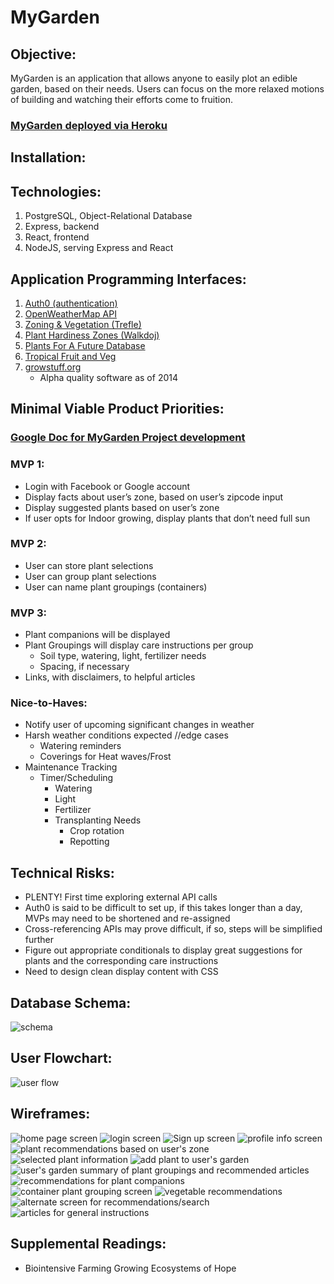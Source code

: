 # MyGarden

## Objective:

MyGarden is an application that allows anyone to easily plot an edible garden, based on their needs. Users can focus on the more relaxed motions of building and watching their efforts come to fruition.

### [<ins>MyGarden deployed via Heroku</ins>](https://getmygarden.herokuapp.com/)

## Installation:

<adding instructions after completion of MVP1>

## Technologies:

1. PostgreSQL, Object-Relational Database
2. Express, backend
3. React, frontend
4. NodeJS, serving Express and React

[//]: # "5. Heroku and GitHub, deployment"

## Application Programming Interfaces:

1. [Auth0 (authentication)](https://cloud.google.com/endpoints/docs/openapi/authenticating-users-auth0?hl=en&_ga=2.68038099.-376004971.1618853601)
2. [OpenWeatherMap API](https://openweathermap.org/api/one-call-api)
3. [Zoning & Vegetation (Trefle)](https://docs.trefle.io/docs/examples/snippets/)
4. [Plant Hardiness Zones (Walkdoj)](https://github.com/waldoj/frostline)
5. [Plants For A Future Database](https://pfaf.org/user/Default.aspx)
6. [Tropical Fruit and Veg](http://tropicalfruitandveg.com/tfvapi.php)
7. [growstuff.org](https://github.com/Growstuff/growstuff/wiki/API-Version-0)
   - Alpha quality software as of 2014

## Minimal Viable Product Priorities:

### [<ins>Google Doc for MyGarden Project development</ins>](https://docs.google.com/document/d/1HtaY2To8yLveDVoQvEU87eZn97pXQrGPm29APZE1Gio/edit?usp=sharing)

### MVP 1:

- Login with Facebook or Google account
- Display facts about user’s zone, based on user’s zipcode input
- Display suggested plants based on user’s zone
- If user opts for Indoor growing, display plants that don’t need full sun

### MVP 2:

- User can store plant selections
- User can group plant selections
- User can name plant groupings (containers)

### MVP 3:

- Plant companions will be displayed
- Plant Groupings will display care instructions per group
  - Soil type, watering, light, fertilizer needs
  - Spacing, if necessary
- Links, with disclaimers, to helpful articles

### Nice-to-Haves:

- Notify user of upcoming significant changes in weather
- Harsh weather conditions expected //edge cases
  - Watering reminders
  - Coverings for Heat waves/Frost
- Maintenance Tracking
  - Timer/Scheduling
    - Watering
    - Light
    - Fertilizer
    - Transplanting Needs
      - Crop rotation
      - Repotting

## Technical Risks:

- PLENTY! First time exploring external API calls
- Auth0 is said to be difficult to set up, if this takes longer than a day, MVPs may need to be shortened and re-assigned
- Cross-referencing APIs may prove difficult, if so, steps will be simplified further
- Figure out appropriate conditionals to display great suggestions for plants and the corresponding care instructions
- Need to design clean display content with CSS

## Database Schema:

![schema](Screenshots/Schema.png)

## User Flowchart:

![user flow](Screenshots/userflow.png)

## Wireframes:

![home page screen](Screenshots/homescreen.png)
![login screen](Screenshots/login.png)
![Sign up screen](Screenshots/signup.png)
![profile info screen](Screenshots/profile.png)
![plant recommendations based on user's zone](Screenshots/zone.png)
![selected plant information](Screenshots/plantid.png)
![add plant to user's garden](Screenshots/addplant.png)
![user's garden summary of plant groupings and recommended articles](Screenshots/gardensummary.png)
![recommendations for plant companions](Screenshots/compatiblitysuggestions.png)
![container plant grouping screen](Screenshots/containercontents.png)
![vegetable recommendations](Screenshots/vegetablerecommendations.png)
![alternate screen for recommendations/search](Screenshots/alternaterecommendationscreen.png)
![articles for general instructions](Screenshots/articles.png)

## Supplemental Readings:

- Biointensive Farming Growing Ecosystems of Hope
